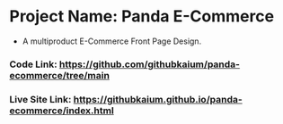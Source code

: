 # Project Name: Panda E-Commerce

* A multiproduct E-Commerce Front Page Design.

### Code Link: https://github.com/githubkaium/panda-ecommerce/tree/main

### Live Site Link: https://githubkaium.github.io/panda-ecommerce/index.html
